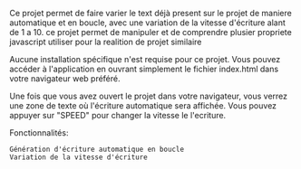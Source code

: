 Ce projet permet de faire varier le  text déjà present sur le projet de maniere automatique et en boucle, avec une variation de la vitesse d'écriture alant de 1 a 10. ce projet permet de manipuler et de comprendre plusier propriete  javascript utiliser pour la realition de projet similaire

Aucune installation spécifique n'est requise pour ce projet. Vous pouvez accéder à l'application en ouvrant simplement le fichier index.html dans votre navigateur web préféré.

Une fois que vous avez ouvert le projet dans votre navigateur, vous verrez une zone de texte où l'écriture automatique sera affichée. Vous pouvez appuyer sur "SPEED" pour changer la vitesse le l'ecriture.

Fonctionnalités:

    Génération d'écriture automatique en boucle
    Variation de la vitesse d'écriture 

